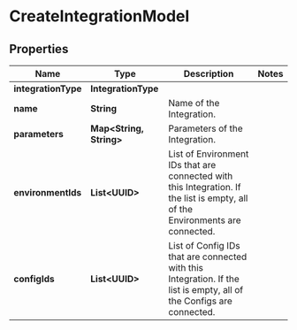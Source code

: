 

# CreateIntegrationModel


## Properties

| Name | Type | Description | Notes |
|------------ | ------------- | ------------- | -------------|
|**integrationType** | **IntegrationType** |  |  |
|**name** | **String** | Name of the Integration. |  |
|**parameters** | **Map&lt;String, String&gt;** | Parameters of the Integration. |  |
|**environmentIds** | **List&lt;UUID&gt;** | List of Environment IDs that are connected with this Integration. If the list is empty, all of the Environments are connected. |  |
|**configIds** | **List&lt;UUID&gt;** | List of Config IDs that are connected with this Integration. If the list is empty, all of the Configs are connected. |  |



